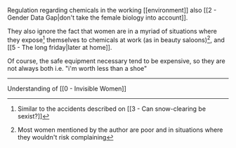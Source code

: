 Regulation regarding chemicals in the working [[environment]] also [[2 - Gender Data Gap|don't take the female biology into account]].

They also ignore the fact that women are in a myriad of situations where they expose[^2] themselves to chemicals at work (as in beauty saloons)[^1], and [[5 - The long friday|later at home]].

Of course, the safe equipment necessary tend to be expensive, so they are not always both i.e. "i'm worth less than a shoe"

---

Understanding of [[0 - Invisible Women]]

[^1]: Most women mentioned by the author are poor and in situations where they wouldn't risk complaining
[^2]: Similar to the accidents described on [[3 - Can snow-clearing be sexist?]]
